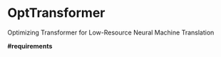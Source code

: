 # OptTransformer
Optimizing Transformer for Low-Resource Neural Machine Translation

**#requirements**
